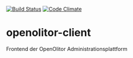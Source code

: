 [![Build Status](https://travis-ci.org/OpenOlitor/openolitor-client.svg?branch=master)](https://travis-ci.org/OpenOlitor/openolitor-client)
[![Code Climate](https://codeclimate.com/github/OpenOlitor/openolitor-client/badges/gpa.svg)](https://codeclimate.com/github/OpenOlitor/openolitor-client)
# openolitor-client
Frontend der OpenOlitor Administrationsplattform

